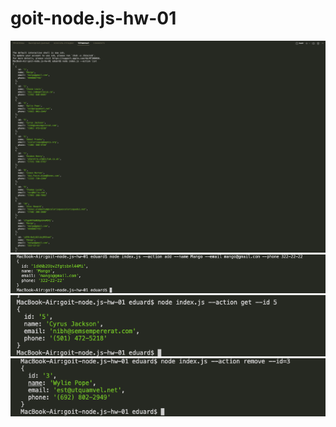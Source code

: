 # goit-node.js-hw-01

![GitHub actions settings](./img/list.png)
![GitHub actions settings](./img/add.png)
![GitHub actions settings](./img/getbyId.png)
![GitHub actions settings](./img/remove.png)
